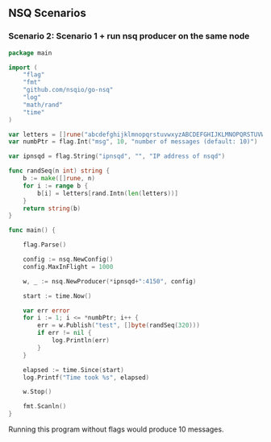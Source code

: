 <script>
  (function(i,s,o,g,r,a,m){i['GoogleAnalyticsObject']=r;i[r]=i[r]||function(){
  (i[r].q=i[r].q||[]).push(arguments)},i[r].l=1*new Date();a=s.createElement(o),
  m=s.getElementsByTagName(o)[0];a.async=1;a.src=g;m.parentNode.insertBefore(a,m)
  })(window,document,'script','//www.google-analytics.com/analytics.js','ga');

  ga('create', 'UA-71257746-1', 'auto');
  ga('send', 'pageview');

</script>

## NSQ Scenarios


### Scenario 2: Scenario 1 + run nsq producer on the same node

```go
package main

import (
	"flag"
	"fmt"
	"github.com/nsqio/go-nsq"
	"log"
	"math/rand"
	"time"
)

var letters = []rune("abcdefghijklmnopqrstuvwxyzABCDEFGHIJKLMNOPQRSTUVWXYZ!@#$%^&*()1234567890")
var numbPtr = flag.Int("msg", 10, "number of messages (default: 10)")

var ipnsqd = flag.String("ipnsqd", "", "IP address of nsqd")

func randSeq(n int) string {
	b := make([]rune, n)
	for i := range b {
		b[i] = letters[rand.Intn(len(letters))]
	}
	return string(b)
}

func main() {

	flag.Parse()

	config := nsq.NewConfig()
	config.MaxInFlight = 1000

	w, _ := nsq.NewProducer(*ipnsqd+":4150", config)

	start := time.Now()

	var err error
	for i := 1; i <= *numbPtr; i++ {
		err = w.Publish("test", []byte(randSeq(320)))
		if err != nil {
			log.Println(err)
		}
	}

	elapsed := time.Since(start)
	log.Printf("Time took %s", elapsed)

	w.Stop()

	fmt.Scanln()
}
```

Running this program without flags would produce 10 messages.
